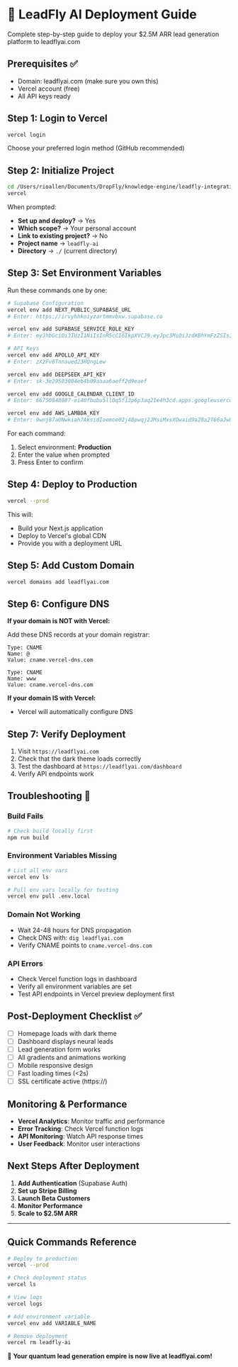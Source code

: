 # 🚀 LeadFly AI Deployment Guide

Complete step-by-step guide to deploy your $2.5M ARR lead generation platform to leadflyai.com

## Prerequisites ✅

- Domain: leadflyai.com (make sure you own this)
- Vercel account (free)
- All API keys ready

## Step 1: Login to Vercel

```bash
vercel login
```
Choose your preferred login method (GitHub recommended)

## Step 2: Initialize Project

```bash
cd /Users/rioallen/Documents/DropFly/knowledge-engine/leadfly-integration
vercel
```

When prompted:
- **Set up and deploy?** → Yes
- **Which scope?** → Your personal account
- **Link to existing project?** → No
- **Project name** → `leadfly-ai`
- **Directory** → `./` (current directory)

## Step 3: Set Environment Variables

Run these commands one by one:

```bash
# Supabase Configuration
vercel env add NEXT_PUBLIC_SUPABASE_URL
# Enter: https://irvyhhkoiyzartmmvbxw.supabase.co

vercel env add SUPABASE_SERVICE_ROLE_KEY
# Enter: eyJhbGciOiJIUzI1NiIsInR5cCI6IkpXVCJ9.eyJpc3MiOiJzdXBhYmFzZSIsInJlZiI6ImlyY3loaGtvaXl6YXJ0bW12Ynh3Iiwicm9sZSI6InNlcnZpY2Vfcm9sZSIsImlhdCI6MTczMzg1MjE3NCwiZXhwIjoyMDQ5NDI4MTc0fQ.q30mqGJAOJ-Bk-2_sMqfWWTTpvhjRVpJP6KBM3GzgDo

# API Keys
vercel env add APOLLO_API_KEY
# Enter: zX2Fv6Tnnaued23HQngLew

vercel env add DEEPSEEK_API_KEY
# Enter: sk-3e29503084eb4b09aaaa6aeff2d9eaef

vercel env add GOOGLE_CALENDAR_CLIENT_ID
# Enter: 66750848087-ei40fbubu5ll0q5f13p6p3aq21e4h3cd.apps.googleusercontent.com

vercel env add AWS_LAMBDA_KEY
# Enter: 9wnj87aUNwkiah7AksidIoemoe02j48pwqj2JMsiMxsXOwaid9a28a2766aJw873bnS902jgtaYuwiPSiaKS92047ake73dwegepijnva8492178skdjhu942389UIOHf81320ryuh0oisfhnejqoSDHFGPQI4234298JFVSAOJF8203SDOPF23IORNMIWEJG820GWPENIGQ3NGPsxahguqrdh
```

For each command:
1. Select environment: **Production**
2. Enter the value when prompted
3. Press Enter to confirm

## Step 4: Deploy to Production

```bash
vercel --prod
```

This will:
- Build your Next.js application
- Deploy to Vercel's global CDN
- Provide you with a deployment URL

## Step 5: Add Custom Domain

```bash
vercel domains add leadflyai.com
```

## Step 6: Configure DNS

**If your domain is NOT with Vercel:**

Add these DNS records at your domain registrar:

```
Type: CNAME
Name: @
Value: cname.vercel-dns.com

Type: CNAME
Name: www
Value: cname.vercel-dns.com
```

**If your domain IS with Vercel:**
- Vercel will automatically configure DNS

## Step 7: Verify Deployment

1. Visit `https://leadflyai.com`
2. Check that the dark theme loads correctly
3. Test the dashboard at `https://leadflyai.com/dashboard`
4. Verify API endpoints work

## Troubleshooting 🔧

### Build Fails
```bash
# Check build locally first
npm run build
```

### Environment Variables Missing
```bash
# List all env vars
vercel env ls

# Pull env vars locally for testing
vercel env pull .env.local
```

### Domain Not Working
- Wait 24-48 hours for DNS propagation
- Check DNS with: `dig leadflyai.com`
- Verify CNAME points to `cname.vercel-dns.com`

### API Errors
- Check Vercel function logs in dashboard
- Verify all environment variables are set
- Test API endpoints in Vercel preview deployment first

## Post-Deployment Checklist ✅

- [ ] Homepage loads with dark theme
- [ ] Dashboard displays neural leads
- [ ] Lead generation form works
- [ ] All gradients and animations working
- [ ] Mobile responsive design
- [ ] Fast loading times (<2s)
- [ ] SSL certificate active (https://)

## Monitoring & Performance

- **Vercel Analytics**: Monitor traffic and performance
- **Error Tracking**: Check Vercel function logs
- **API Monitoring**: Watch API response times
- **User Feedback**: Monitor user interactions

## Next Steps After Deployment

1. **Add Authentication** (Supabase Auth)
2. **Set up Stripe Billing**
3. **Launch Beta Customers**
4. **Monitor Performance**
5. **Scale to $2.5M ARR**

---

## Quick Commands Reference

```bash
# Deploy to production
vercel --prod

# Check deployment status
vercel ls

# View logs
vercel logs

# Add environment variable
vercel env add VARIABLE_NAME

# Remove deployment
vercel rm leadfly-ai
```

🎉 **Your quantum lead generation empire is now live at leadflyai.com!**